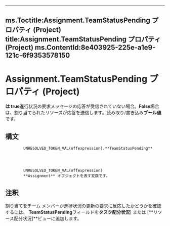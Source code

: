 

---
ms.Toctitle:Assignment.TeamStatusPending プロパティ (Project)
title:Assignment.TeamStatusPending プロパティ (Project)
ms.ContentId:8e403925-225e-a1e9-121c-6f9353578150
---
# Assignment.TeamStatusPending プロパティ (Project)




**は true**進行状況の要求メッセージの応答が受信されていない場合。**False**場合は、割り当てられたリソースが応答を送信します。読み取り/書き込み**ブール値**です。

## 構文

            UNRESOLVED_TOKEN_VAL(offexpression).**TeamStatusPending**




            UNRESOLVED_TOKEN_VAL(offexpression)
            **Assignment** オブジェクトを表す変数です。



## 注釈
割り当てをチーム メンバーが進捗状況の更新の要求に反応したかどうかを確認するには、 **TeamStatusPending**フィールドを**タスク配分状況**] または [**リソース配分状況]**ビューに追加します。




